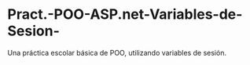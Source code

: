 # Pract.-POO-ASP.net-Variables-de-Sesion-
Una práctica escolar básica de POO, utilizando variables de sesión. 
